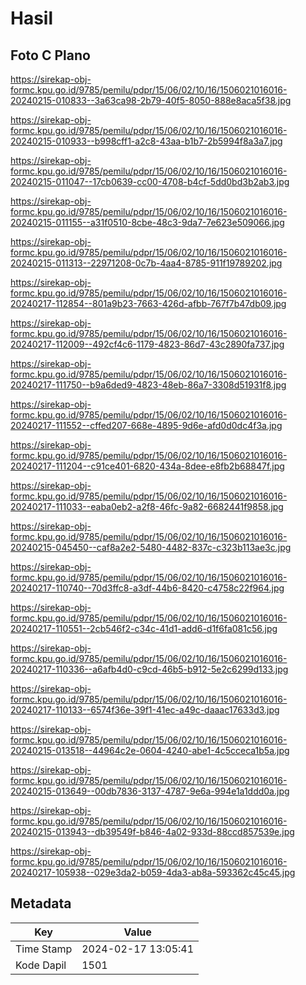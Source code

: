 # Hasil

## Foto C Plano

https://sirekap-obj-formc.kpu.go.id/9785/pemilu/pdpr/15/06/02/10/16/1506021016016-20240215-010833--3a63ca98-2b79-40f5-8050-888e8aca5f38.jpg

https://sirekap-obj-formc.kpu.go.id/9785/pemilu/pdpr/15/06/02/10/16/1506021016016-20240215-010933--b998cff1-a2c8-43aa-b1b7-2b5994f8a3a7.jpg

https://sirekap-obj-formc.kpu.go.id/9785/pemilu/pdpr/15/06/02/10/16/1506021016016-20240215-011047--17cb0639-cc00-4708-b4cf-5dd0bd3b2ab3.jpg

https://sirekap-obj-formc.kpu.go.id/9785/pemilu/pdpr/15/06/02/10/16/1506021016016-20240215-011155--a31f0510-8cbe-48c3-9da7-7e623e509066.jpg

https://sirekap-obj-formc.kpu.go.id/9785/pemilu/pdpr/15/06/02/10/16/1506021016016-20240215-011313--22971208-0c7b-4aa4-8785-911f19789202.jpg

https://sirekap-obj-formc.kpu.go.id/9785/pemilu/pdpr/15/06/02/10/16/1506021016016-20240217-112854--801a9b23-7663-426d-afbb-767f7b47db09.jpg

https://sirekap-obj-formc.kpu.go.id/9785/pemilu/pdpr/15/06/02/10/16/1506021016016-20240217-112009--492cf4c6-1179-4823-86d7-43c2890fa737.jpg

https://sirekap-obj-formc.kpu.go.id/9785/pemilu/pdpr/15/06/02/10/16/1506021016016-20240217-111750--b9a6ded9-4823-48eb-86a7-3308d51931f8.jpg

https://sirekap-obj-formc.kpu.go.id/9785/pemilu/pdpr/15/06/02/10/16/1506021016016-20240217-111552--cffed207-668e-4895-9d6e-afd0d0dc4f3a.jpg

https://sirekap-obj-formc.kpu.go.id/9785/pemilu/pdpr/15/06/02/10/16/1506021016016-20240217-111204--c91ce401-6820-434a-8dee-e8fb2b68847f.jpg

https://sirekap-obj-formc.kpu.go.id/9785/pemilu/pdpr/15/06/02/10/16/1506021016016-20240217-111033--eaba0eb2-a2f8-46fc-9a82-6682441f9858.jpg

https://sirekap-obj-formc.kpu.go.id/9785/pemilu/pdpr/15/06/02/10/16/1506021016016-20240215-045450--caf8a2e2-5480-4482-837c-c323b113ae3c.jpg

https://sirekap-obj-formc.kpu.go.id/9785/pemilu/pdpr/15/06/02/10/16/1506021016016-20240217-110740--70d3ffc8-a3df-44b6-8420-c4758c22f964.jpg

https://sirekap-obj-formc.kpu.go.id/9785/pemilu/pdpr/15/06/02/10/16/1506021016016-20240217-110551--2cb546f2-c34c-41d1-add6-d1f6fa081c56.jpg

https://sirekap-obj-formc.kpu.go.id/9785/pemilu/pdpr/15/06/02/10/16/1506021016016-20240217-110336--a6afb4d0-c9cd-46b5-b912-5e2c6299d133.jpg

https://sirekap-obj-formc.kpu.go.id/9785/pemilu/pdpr/15/06/02/10/16/1506021016016-20240217-110133--6574f36e-39f1-41ec-a49c-daaac17633d3.jpg

https://sirekap-obj-formc.kpu.go.id/9785/pemilu/pdpr/15/06/02/10/16/1506021016016-20240215-013518--44964c2e-0604-4240-abe1-4c5cceca1b5a.jpg

https://sirekap-obj-formc.kpu.go.id/9785/pemilu/pdpr/15/06/02/10/16/1506021016016-20240215-013649--00db7836-3137-4787-9e6a-994e1a1ddd0a.jpg

https://sirekap-obj-formc.kpu.go.id/9785/pemilu/pdpr/15/06/02/10/16/1506021016016-20240215-013943--db39549f-b846-4a02-933d-88ccd857539e.jpg

https://sirekap-obj-formc.kpu.go.id/9785/pemilu/pdpr/15/06/02/10/16/1506021016016-20240217-105938--029e3da2-b059-4da3-ab8a-593362c45c45.jpg


## Metadata

| Key        | Value               |
| ---------- | ------------------- |
| Time Stamp | 2024-02-17 13:05:41 |
| Kode Dapil | 1501                |



